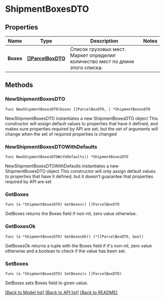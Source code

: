 # ShipmentBoxesDTO

## Properties

Name | Type | Description | Notes
------------ | ------------- | ------------- | -------------
**Boxes** | [**[]ParcelBoxDTO**](ParcelBoxDTO.md) | Список грузовых мест. Маркет определил количество мест по длине этого списка.  | 

## Methods

### NewShipmentBoxesDTO

`func NewShipmentBoxesDTO(boxes []ParcelBoxDTO, ) *ShipmentBoxesDTO`

NewShipmentBoxesDTO instantiates a new ShipmentBoxesDTO object
This constructor will assign default values to properties that have it defined,
and makes sure properties required by API are set, but the set of arguments
will change when the set of required properties is changed

### NewShipmentBoxesDTOWithDefaults

`func NewShipmentBoxesDTOWithDefaults() *ShipmentBoxesDTO`

NewShipmentBoxesDTOWithDefaults instantiates a new ShipmentBoxesDTO object
This constructor will only assign default values to properties that have it defined,
but it doesn't guarantee that properties required by API are set

### GetBoxes

`func (o *ShipmentBoxesDTO) GetBoxes() []ParcelBoxDTO`

GetBoxes returns the Boxes field if non-nil, zero value otherwise.

### GetBoxesOk

`func (o *ShipmentBoxesDTO) GetBoxesOk() (*[]ParcelBoxDTO, bool)`

GetBoxesOk returns a tuple with the Boxes field if it's non-nil, zero value otherwise
and a boolean to check if the value has been set.

### SetBoxes

`func (o *ShipmentBoxesDTO) SetBoxes(v []ParcelBoxDTO)`

SetBoxes sets Boxes field to given value.



[[Back to Model list]](../README.md#documentation-for-models) [[Back to API list]](../README.md#documentation-for-api-endpoints) [[Back to README]](../README.md)


